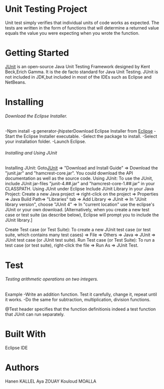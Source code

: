 # Unit Testing Project

Unit test simply verifies that individual units of code works as expected.
The tests are written in the form of functions that will determine a returned value equals
the value you were expecting when you wrote the function.
# Getting Started

[JUnit](http://junit.org/) is an open-source Java Unit Testing Framework designed by Kent Beck,Erich Gamma. 
It is the de facto standard for Java Unit Testing.
JUnit is not included in JDK,but included in most of the IDEs such as Eclipse and NetBeans.

# Installing

###### Download the Eclipse Installer.
-Npm install -g generator-jhipsterDownload Eclipse Installer from [Eclipse](http://www.eclipse.org/downloads) 
-Start the Eclipse Installer executable.
-Select the package to install. 
-Select your installation folder. 
-Launch Eclipse.

###### Installing and Using JUnit

Installing JUnit: Goto[JUnit](http://junit.org/) ⇒ "Download and Install Guide" ⇒ Download the "junit.jar" and "hamcrest-core.jar". 
You could download the API documentation as well as the source code.
Using JUnit: To use the JUnit, include JUnit jar-files "junit-4.##.jar" and "hamcrest-core-1.##.jar" in your CLASSPATH.
Using JUnit under Eclipse
Include JUnit Library in your Java Project:
Create a new Java project ⇒ right-click on the project ⇒ Properties ⇒ Java Build Path⇒
"Libraries" tab ⇒ Add Library ⇒ JUnit ⇒ In "JUnit library version", choose "JUnit 4" ⇒
In "current location" use the eclipse's JUnit or your own download. 
[Alternatively, when you create a new test case or test suite (as describe below), Eclipse will prompt you to include the JUnit library.]

Create Test case (or Test Suite): To create a new JUnit test case (or test suite, which contains many test cases)
⇒ File ⇒ Others ⇒ Java ⇒ JUnit ⇒ JUnit test case (or JUnit test suite).
Run Test case (or Test Suite): To run a test case (or test suite), right-click the file ⇒ Run As ⇒ JUnit Test.

# Test

###### Testing arithmetic operations on two integers.
Example
-Write an addition function. Test it carefully, change it, repeat until it works.
-Do the same for subtraction, multiplication, division functions.

 @Test header specifies that the function definitionis indeed a test function that JUnit can run separately.
 
# Built With
 
Eclipse IDE

# Authors

Hanen KALLEL
Aya ZOUAY
Kouloud MOALLA


 
